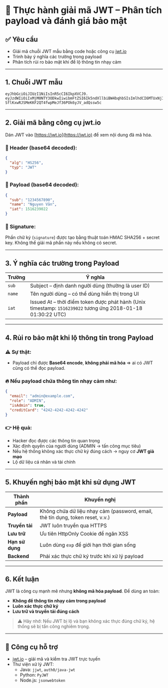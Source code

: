 # 🔐 Thực hành giải mã JWT – Phân tích payload và đánh giá bảo mật

## ✅ Yêu cầu

- Giải mã chuỗi JWT mẫu bằng code hoặc công cụ [jwt.io](https://jwt.io)
- Trình bày ý nghĩa các trường trong payload
- Phân tích rủi ro bảo mật khi để lộ thông tin nhạy cảm

---

## 1. Chuỗi JWT mẫu

```
eyJhbGciOiJIUzI1NiIsInR5cCI6IkpXVCJ9.
eyJzdWIiOiIxMjM0NTY3ODkwIiwibmFtZSI6Ik5ndXllbiBW4bqhbSIsImlhdCI6MTUxNjIzOTAyMn0.
SflKxwRJSMeKKF2QT4fwpMeJf36POk6yJV_adQssw5c
```

---

## 2. Giải mã bằng công cụ jwt.io

Dán JWT vào [https://jwt.io](https://jwt.io) để xem nội dung đã mã hóa.

### 📘 Header (base64 decoded):

```json
{
  "alg": "HS256",
  "typ": "JWT"
}
```

### 📗 Payload (base64 decoded):

```json
{
  "sub": "1234567890",
  "name": "Nguyen Văn",
  "iat": 1516239022
}
```

### 📕 Signature:

Phần chữ ký (`signature`) được tạo bằng thuật toán HMAC SHA256 + secret key. Không thể giải mã phần này nếu không có secret.

---

## 3. Ý nghĩa các trường trong Payload

| Trường | Ý nghĩa |
|--------|--------|
| `sub` | Subject – định danh người dùng (thường là user ID) |
| `name` | Tên người dùng – có thể dùng hiển thị trong UI |
| `iat` | Issued At – thời điểm token được phát hành (Unix timestamp: `1516239022` tương ứng 2018-01-18 01:30:22 UTC) |

---

## 4. Rủi ro bảo mật khi lộ thông tin trong Payload

### ⚠️ Sự thật:
- Payload chỉ được **Base64 encode**, **không phải mã hóa** ⇒ ai có JWT cũng có thể đọc payload.

### 🔥 Nếu payload chứa thông tin nhạy cảm như:
```json
{
  "email": "admin@example.com",
  "role": "ADMIN",
  "isAdmin": true,
  "creditCard": "4242-4242-4242-4242"
}
```

### 👉 Hệ quả:
- Hacker đọc được các thông tin quan trọng
- Xác định quyền của người dùng (ADMIN → tấn công mục tiêu)
- Nếu hệ thống không xác thực chữ ký đúng cách → nguy cơ **JWT giả mạo**
- Lộ dữ liệu cá nhân và tài chính

---

## 5. Khuyến nghị bảo mật khi sử dụng JWT

| Thành phần | Khuyến nghị |
|------------|-------------|
| **Payload** | Không chứa dữ liệu nhạy cảm (password, email, thẻ tín dụng, token reset, v.v.) |
| **Truyền tải** | JWT luôn truyền qua HTTPS |
| **Lưu trữ** | Ưu tiên HttpOnly Cookie để ngăn XSS |
| **Hạn sử dụng** | Luôn dùng `exp` để giới hạn thời gian sống |
| **Backend** | Phải xác thực chữ ký trước khi xử lý payload |

---

## 6. Kết luận

JWT là công cụ mạnh mẽ nhưng **không mã hóa payload**. Để dùng an toàn:

- **Không để thông tin nhạy cảm trong payload**
- **Luôn xác thực chữ ký**
- **Lưu trữ và truyền tải đúng cách**

> ⚠️ Hãy nhớ: Nếu JWT bị lộ và bạn không xác thực đúng chữ ký, hệ thống sẽ bị tấn công nghiêm trọng.

---

## 🔧 Công cụ hỗ trợ

- [jwt.io](https://jwt.io) – giải mã và kiểm tra JWT trực tuyến
- Thư viện xử lý JWT:
    - Java: `jjwt`, `auth0/java-jwt`
    - Python: `PyJWT`
    - Node.js: `jsonwebtoken`
